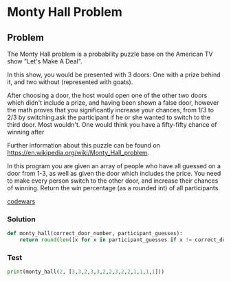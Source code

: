 # Monty Hall Problem
## Problem

The Monty Hall problem is a probability puzzle base on the American TV show "Let's Make A Deal".

In this show, you would be presented with 3 doors: One with a prize behind it, and two without (represented with goats).

After choosing a door, the host would open one of the other two doors which didn't include a prize, and having been shown a false door, however the math proves that you significantly increase your chances, from 1/3 to 2/3 by switching.ask the participant if he or she wanted to switch to the third door. Most wouldn't. One would think you have a fifty-fifty chance of winning after

Further information about this puzzle can be found on https://en.wikipedia.org/wiki/Monty_Hall_problem.

In this program you are given an array of people who have all guessed on a door from 1-3, as well as given the door which includes the price. You need to make every person switch to the other door, and increase their chances of winning. Return the win percentage (as a rounded int) of all participants.

[codewars](https://www.codewars.com/kata/54f9cba3c417224c63000872)

### Solution
```python
def monty_hall(correct_door_number, participant_guesses):
    return round(len([x for x in participant_guesses if x != correct_door_number]) / len(participant_guesses)*100)
```

### Test
```python
print(monty_hall(2, [3,3,2,3,3,2,2,3,2,2,1,1,1,1]))
```